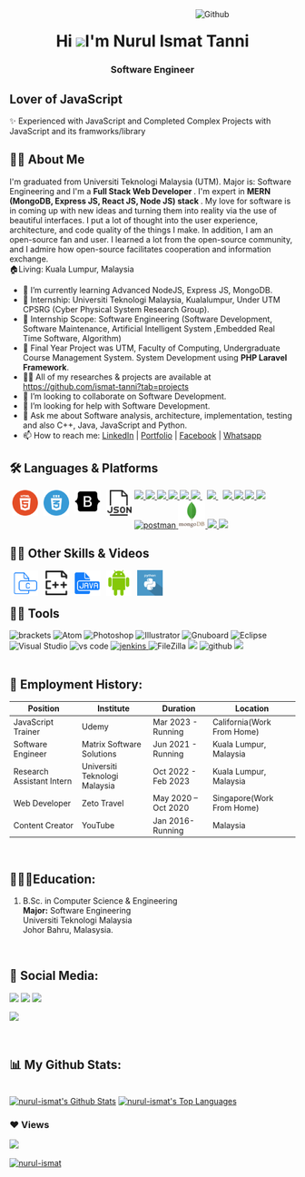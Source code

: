 <img width="35%" align="right" alt="Github" src="https://user-images.githubusercontent.com/48678280/88862734-4903af80-d201-11ea-968b-9c939d88a37c.gif" />
<h1 align="center">Hi <img src="https://raw.githubusercontent.com/MartinHeinz/MartinHeinz/master/wave.gif" width="30px">I'm Nurul Ismat Tanni</h1>
<h3 align="center">Software Engineer</h3>

## Lover of **JavaScript**
✨ Experienced with JavaScript and Completed Complex Projects with JavaScript and its framworks/library
<br>

## 🙋‍♀️ About Me

I'm graduated from Universiti Teknologi Malaysia (UTM). Major is: Software Engineering and I'm a <b> Full Stack Web Developer </b>. I'm expert in <b> MERN (MongoDB, Express JS, React JS, Node JS) stack </b>. My love for software is in coming up with new ideas and turning them into reality via the use of beautiful interfaces. I put a lot of thought into the user experience, architecture, and code quality of the things I make. In addition, I am an open-source fan and user. I learned a lot from the open-source community, and I admire how open-source facilitates cooperation and information exchange.
<br>   🏠Living: Kuala Lumpur, Malaysia

- 🌱 I’m currently learning Advanced NodeJS, Express JS, MongoDB.
- 👨‍ Internship: Universiti Teknologi Malaysia, Kualalumpur, Under UTM CPSRG (Cyber Physical System Research Group).
- 🔭 Internship Scope: Software Engineering (Software Development, Software Maintenance, Artificial Intelligent System ,Embedded Real Time Software, Algorithm)
- 🔭 Final Year Project was  UTM, Faculty of Computing, Undergraduate Course Management System. System Development using <b>PHP Laravel Framework</b>.
- 👨‍💻 All of my researches & projects are available at https://github.com/ismat-tanni?tab=projects
- 👯 I’m looking to collaborate on Software Development. 
- 🤔 I’m looking for help with Software Development.
- 💬 Ask me about Software analysis, architecture, implementation, testing and also C++, Java, JavaScript and Python.
- 📫 How to reach me: <a href="https://www.linkedin.com/in/nurul-ismat-tanni/">LinkedIn<a/> | <a href="https://nurul-ismat.netlify.app/">Portfolio<a/> | <a href="https://www.facebook.com/nurul.ismat.71">Facebook<a/> | <a href="https://wa.me/+60149285738">Whatsapp</a> 

## 🛠 Languages & Platforms 
<p align="left"> 
    <img align="left" alt="html5" title="html playlist" width="45" hspace="5" src="./images/html5.svg" />
    <img align="left" alt="css3" title="css playlist" width="45" hspace="5" src="./images/css3.svg" />
    <img align="left" alt="bootstrap" title="bootstrap playlist" width="45" hspace="5" src="./images/bootstrap.svg" />
    <a href="https://developer.mozilla.org/en-US/docs/Web/JavaScript" target="_blank"> <img src="https://img.icons8.com/color/1x/000000/javascript.png"/> </a>
    <img align="left" alt="json" title="json playlist" width="45" hspace="5" src="./images/json.svg" />
    <a href="https://www.typescriptlang.org" target="_blank"> <img src="https://img.icons8.com/color/1x/typescript.png"/> </a> 
    <a href="https://reactjs.org/" target="_blank"> <img src="https://img.icons8.com/color/1x/000000/react-native.png"/> </a>
    <a href="https://angular.io/" target="_blank"> <img src="https://img.icons8.com/color/1x/angularjs.png"/> </a>
    <a href="https://redux.js.org/" target="_blank"> <img src="https://img.icons8.com/color/1x/redux.png"/> </a>
    <a style="padding-right:8px;" href="https://nodejs.org" target="_blank"> <img src="https://img.icons8.com/fluency/1x/node-js.png"/> </a> 
    <a style="padding-right:8px;" href="https://www.mysql.com/" target="_blank"> <img src="https://img.icons8.com/fluent/1x/000000/mysql-logo.png"/> </a>
    <a href="https://firebase.google.com/" target="_blank"> <img src="https://img.icons8.com/color/1x/000000/firebase.png"/> </a> 
    <a href="https://git-scm.com/" target="_blank"> <img src="https://img.icons8.com/color/1x/000000/git.png"/> </a> 
    <a href="https://sass-lang.com/" target="_blank"> <img src="https://img.icons8.com/color/1x/sass-avatar.png"/> </a> 
    <a href="https://www.mongodb.com/" target="_blank"> <img src="https://img.icons8.com/color/1x/mongodb.png"/> </a> 
    <a href="https://postman.com" target="_blank"> <img src="https://www.vectorlogo.zone/logos/getpostman/getpostman-icon.svg" alt="postman" width="45" height="45"/> </a>    
    <a href="https://www.mongodb.com/" target="_blank"> <img src="https://raw.githubusercontent.com/devicons/devicon/master/icons/mongodb/mongodb-original-wordmark.svg" alt="mongodb" width="48" height="48"/> </a> 
    <a href="https://spring.io/projects/spring-boot" target="_blank"> <img src="https://img.icons8.com/color/48/000000/spring-logo.png"/> </a> 
    <a href="https://www.python.org" target="_blank"> <img src="https://img.icons8.com/color/48/000000/python.png"/> </a> 
</br>
 
 
## 👨‍💻 Other Skills & Videos 
<img align="left" alt="c" title="c playlist" width="45" hspace="5" src="./images/c.svg" />
<img align="left" alt="c plus plus" title="c++ playlist" width="45" hspace="5" src="./images/cplus.svg" />
<img align="left" alt="java" title="java playlist" width="45" hspace="5" src="./images/java.svg" />
<img align="left" alt="android" title="android playlist" width="45" hspace="5" src="./images/android.svg" />
<img align="left" alt="python" title="python playlist" width="45" hspace="5" src="./images/python.svg" />
</br>
<br>


## 🙋‍♀️ Tools
<div align="left">
<img src="https://img.shields.io/badge/brackets-336791?style=for-the-badge&logo=RTLZWEI&logoColor=white" alt="brackets" />
<img src="https://img.shields.io/badge/Atom-66595C?style=for-the-badge&logo=Atom&logoColor=white" alt="Atom" />
<img src="https://img.shields.io/badge/Photoshop-31A8FF?style=for-the-badge&logo=Adobe Photoshop&logoColor=white" alt="Photoshop" />
<img src="https://img.shields.io/badge/Illustrator-FF9A00?style=for-the-badge&logo=Adobe Illustrator&logoColor=white" alt="Illustrator" />
<img src="https://img.shields.io/badge/Gnuboard-00A672?style=for-the-badge&logo=Gitee&logoColor=white" alt="Gnuboard" />
<img src="https://img.shields.io/badge/Eclipse-2C2255?style=for-the-badge&logo=Eclipse IDE&logoColor=white" alt="Eclipse" />
<img src="https://img.shields.io/badge/Visual Studio-5C2D91?style=for-the-badge&logo=Visual Studio&logoColor=white" alt="Visual Studio" />
<img src="https://img.shields.io/badge/vs%20code-007ACC?style=for-the-badge&logo=visual%20studio%20code&logoColor=white" alt="vs code" />
<a href="https://www.jenkins.io" target="_blank"> <img src="https://www.vectorlogo.zone/logos/jenkins/jenkins-icon.svg" alt="jenkins" width="48" height="48"/> </a>
<img src="https://img.shields.io/badge/FileZilla-BF0000?style=for-the-badge&logo=FileZilla&logoColor=white" alt="FileZilla" />
<img src="https://img.shields.io/badge/Git-F05032?style=for-the-badge&logo=Git&logoColor=white"/>
<img src="https://img.shields.io/badge/GitHub-%2324292e?style=for-the-badge&logo=github&logoColor=white" alt="github" />
<img src="https://img.shields.io/badge/Firebase-FFCA28?style=for-the-badge&logo=Firebase&logoColor=black"/>
</div>
</br>

## 💼 Employment History:

|      Position              |                  Institute                  |       Duration      |         Location          |
| -------------------------  | ------------------------------------------- | ------------------- | ------------------------- |
| JavaScript Trainer         | Udemy                                       | Mar 2023 - Running  | California(Work From Home)|
| Software Engineer          | Matrix Software Solutions                   | Jun 2021 - Running  | Kuala Lumpur, Malaysia    |
| Research Assistant Intern  | Universiti Teknologi Malaysia               | Oct 2022 - Feb 2023 | Kuala Lumpur, Malaysia    |
| Web Developer              | Zeto Travel                                 | May 2020 – Oct 2020 | Singapore(Work From Home) |
| Content Creator            | YouTube                                     | Jan 2016- Running   | Malaysia                  |

</br>

## 👨🏻‍🎓Education:

1. B.Sc. in Computer Science & Engineering <br>
   <b>Major:</b> Software Engineering  
   Universiti Teknologi Malaysia<br> 
   Johor Bahru, Malasysia.
</br>

## 🚀 Social Media:
<p align="left">
<a href = "https://www.linkedin.com/in/nurul-ismat-tanni/"><img src="https://img.icons8.com/color/48/linkedin-circled--v1.png"/></a>
<a href = "https://www.facebook.com/nurul.ismat.71"><img src="https://img.icons8.com/color/48/000000/facebook.png"/></a>
<a href = "https://twitter.com/NurulIsmatTanni"><img src="https://img.icons8.com/fluent/48/000000/twitter.png"/></a>

<a href = "https://www.youtube.com/channel/UCPqD_DarO1TeKXxy_8FOwig"><img src="https://img.icons8.com/color/48/000000/youtube-play.png"/></a>
</p>
</br>
    
## 📊 My Github Stats:

  </br>
  <a href="https://github.com/nurul-ismat/github-readme-stats"><img alt="nurul-ismat's Github Stats" src="https://github-readme-stats.vercel.app/api?username=nurul-ismat&show_icons=true&count_private=true&theme=react&hide_border=true&bg_color=0D1117" /></a>
  <a href="https://github.com/nurul-ismat/github-readme-stats"><img alt="nurul-ismat's Top Languages" src="https://github-readme-stats.vercel.app/api/top-langs/?username=nurul-ismat&langs_count=8&count_private=true&layout=compact&theme=react&hide_border=true&bg_color=0D1117" /></a>
</br>

### ❤ Views
<a href="https://github.com/Meghna-DAS/github-profile-views-counter">
<img src="https://komarev.com/ghpvc/?username=nurul-ismat"></a>
</br>
<p align="left"> <a href="https://github.com/ryo-ma/github-profile-trophy"><img src="https://github-profile-trophy.vercel.app/?username=nurul-ismat" alt="nurul-ismat" /></a> </p>


